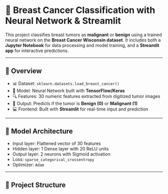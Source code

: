 # 🧠 Breast Cancer Classification with Neural Network & Streamlit

This project classifies breast tumors as **malignant** or **benign** using a trained neural network on the **Breast Cancer Wisconsin dataset**. It includes both a **Jupyter Notebook** for data processing and model training, and a **Streamlit app** for interactive predictions.

---

## 📌 Overview

- 📊 Dataset: `sklearn.datasets.load_breast_cancer()`
- 🧠 Model: Neural Network built with **TensorFlow/Keras**
- 🔍 Features: 30 numeric features extracted from digitized tumor images
- 🎯 Output: Predicts if the tumor is **Benign (0)** or **Malignant (1)**
- 💻 Frontend: Built with **Streamlit** for real-time input and prediction

---

## 🧠 Model Architecture

- Input layer: Flattened vector of 30 features  
- Hidden layer: 1 Dense layer with 20 ReLU units  
- Output layer: 2 neurons with Sigmoid activation  
- Loss: `sparse_categorical_crossentropy`  
- Optimizer: `Adam`

---

## 📂 Project Structure
